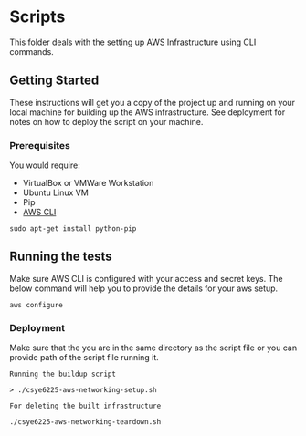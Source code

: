 # Scripts

This folder deals with the setting up AWS Infrastructure using CLI commands.

## Getting Started

These instructions will get you a copy of the project up and running on your local machine for building up the AWS infrastructure. See deployment for notes on how to deploy the script on your machine.

### Prerequisites

You would require:

* VirtualBox or VMWare Workstation
* Ubuntu Linux VM
* Pip
* [AWS CLI](https://docs.aws.amazon.com/cli/latest/userguide/awscli-install-linux.html)

```
sudo apt-get install python-pip
```


## Running the tests

Make sure AWS CLI is configured with your access and secret keys. The below command will help you to provide the details for your aws setup.

```
aws configure
```


### Deployment

Make sure that the you are in the same directory as the script file or you can provide path of the script file running it.


```
Running the buildup script

> ./csye6225-aws-networking-setup.sh

```

```
For deleting the built infrastructure

./csye6225-aws-networking-teardown.sh
```
